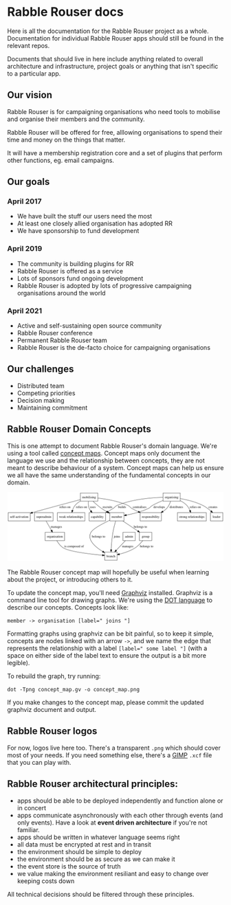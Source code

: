 # Rabble Rouser docs

Here is all the documentation for the Rabble Rouser project as a whole. Documentation for individual Rabble Rouser apps should still be found in the relevant repos.

Documents that should live in here include anything related to overall architecture and infrastructure, project goals or anything that isn't specific to a particular app.

## Our vision

Rabble Rouser is for campaigning organisations who need tools to mobilise and organise their members and the community.

Rabble Rouser will be offered for free, alllowing organisations to spend their time and money on the things that matter.

It will have a membership registration core and a set of plugins that perform other functions, eg. email campaigns.

## Our goals

### April 2017

* We have built the stuff our users need the most
* At least one closely allied organisation has adopted RR
* We have sponsorship to fund development

### April 2019

* The community is building plugins for RR
* Rabble Rouser is offered as a service
* Lots of sponsors fund ongoing development
* Rabble Rouser is adopted by lots of progressive campaigning organisations around the world

### April 2021

* Active and self-sustaining open source community
* Rabble Rouser conference
* Permanent Rabble Rouser team
* Rabble Rouser is the de-facto choice for campaigning organisations

## Our challenges

* Distributed team
* Competing priorities
* Decision making
* Maintaining commitment

## Rabble Rouser Domain Concepts

This is one attempt to document Rabble Rouser's domain language. We're using a tool called [concept maps](http://cmap.ihmc.us/docs/theory-of-concept-maps). Concept maps only document the language we use and the relationship between concepts, they are not meant to describe behaviour of a system. Concept maps can help us ensure we all have the same understanding of the fundamental concepts in our domain.

![Rabble Rouser Concept Map](./concept_map.png "Rabble Rouser Concept Map")

The Rabble Rouser concept map will hopefully be useful when learning about the project, or introducing others to it.

To update the concept map, you'll need [Graphviz](http://www.graphviz.org/) installed. Graphviz is a command line tool for drawing graphs. We're using the [DOT language](http://www.graphviz.org/content/dot-language) to describe our concepts. Concepts look like:

    member -> organisation [label=" joins "]

Formatting graphs using graphviz can be bit painful, so to keep it simple, concepts are nodes linked with an arrow `->`, and we name the edge that represents the relationship with a label `[label=" some label "]` (with a space on either side of the label text to ensure the output is a bit more legible).

To rebuild the graph, try running:

    dot -Tpng concept_map.gv -o concept_map.png

If you make changes to the concept map, please commit the updated graphviz document and output.

## Rabble Rouser logos

For now, logos live here too. There's a transparent `.png` which should cover most of your needs. If you need something else, there's a [GIMP](https://www.gimp.org/) `.xcf` file that you can play with.

## Rabble Rouser architectural principles:

* apps should be able to be deployed independently and function alone or in concert
* apps communicate asynchronously with each other through events (and only events). Have a look at **event driven architecture** if you're not familiar.
* apps should be written in whatever language seems right
* all data must be encrypted at rest and in transit
* the environment should be simple to deploy
* the environment should be as secure as we can make it
* the event store is the source of truth
* we value making the environment resiliant and easy to change over keeping costs down

All technical decisions should be filtered through these principles.

